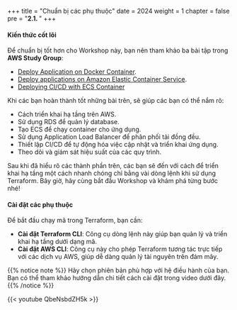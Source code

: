 +++
title = "Chuẩn bị các phụ thuộc"
date = 2024
weight = 1
chapter = false
pre = "<b>2.1. </b>"
+++

#### Kiến thức cốt lõi

Để chuẩn bị tốt hơn cho Workshop này, bạn nên tham khảo ba bài tập trong **AWS Study Group**:

- [Deploy Application on Docker Container](https://000015.awsstudygroup.com/).
- [Deploy applications on Amazon Elastic Container Service](https://000016.awsstudygroup.com/).
- [Deploying CI/CD with ECS Container](https://000017.awsstudygroup.com/)

Khi các bạn hoàn thành tốt những bài trên, sẽ giúp các bạn có thể nắm rõ:

- Cách triển khai hạ tầng trên AWS.
- Sử dụng RDS để quản lý database.
- Tạo ECS để chạy container cho ứng dụng.
- Sử dụng Application Load Balancer để phân phối tải đồng đều.
- Thiết lập CI/CD để tự động hóa việc cập nhật và triển khai ứng dụng.
- Theo dõi và giám sát hiệu suất của các quy trình.

Sau khi đã hiểu rõ các thành phần trên, các bạn sẽ đến với cách để triển khai hạ tầng một cách nhanh chóng chỉ bằng vài dòng lệnh khi sử dụng Terraform. Bây giờ, hãy cùng bắt đầu Workshop và khám phá từng bước nhé!

#### Cài đặt các phụ thuộc

Để bắt đầu chạy mã trong Terraform, bạn cần:

- **Cài đặt Terraform CLI**: Công cụ dòng lệnh này giúp bạn quản lý và triển khai hạ tầng dưới dạng mã.
- **Cài đặt AWS CLI**: Công cụ này cho phép Terraform tương tác trực tiếp với các dịch vụ AWS, giúp dễ dàng quản lý tài nguyên trên đám mây.

{{% notice note %}}
Hãy chọn phiên bản phù hợp với hệ điều hành của bạn. Bạn có thể tham khảo hướng dẫn chi tiết cách cài đặt trong video dưới đây.
{{% /notice %}}

{{< youtube QbeNsbdZH5k >}}